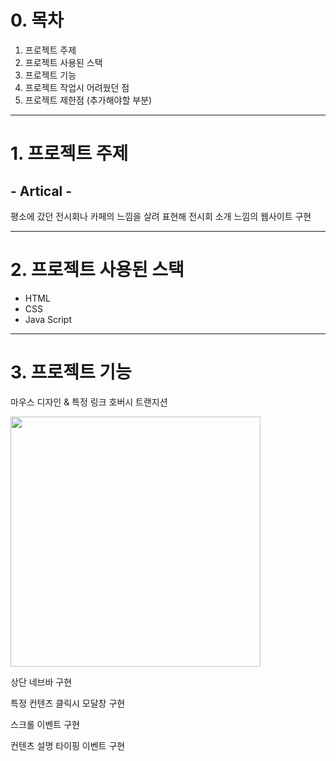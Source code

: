 <h1>0. 목차</h1>

1. 프로젝트 주제
2. 프로젝트 사용된 스택
3. 프로젝트 기능
4. 프로젝트 작업시 어려웠던 점
5. 프로젝트 제한점 (추가해야할 부분)

---

<h1>1. 프로젝트 주제</h1>

## **- Artical -**

평소에 갔던 전시회나 카페의 느낌을 살려 표현해 전시회 소개 느낌의 웹사이트 구현

---

<h1>2. 프로젝트 사용된 스택</h1>
<ul>
  <li>HTML</li>
  <li>CSS</li>
  <li>Java Script</li>
</ul>

---

<h1>3. 프로젝트 기능</h1>
  <p>마우스 디자인 & 특정 링크 호버시 트랜지션</p>
  <img src="![1](https://user-images.githubusercontent.com/99634816/170812069-12352bb8-c440-4c71-b148-2c83653c01b2.PNG)" width="400px">
  <p>상단 네브바 구현</p>
  <p>특정 컨텐츠 클릭시 모달창 구현</p>
  <p>스크롤 이벤트 구현</p>
  <p>컨텐츠 설명 타이핑 이벤트 구현</p>
